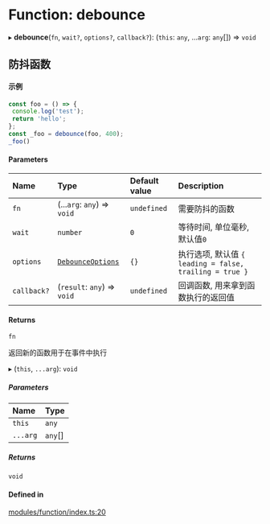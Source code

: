 # Function: debounce

▸ **debounce**(`fn`, `wait?`, `options?`, `callback?`): (`this`: `any`, ...`arg`: `any`[]) => `void`

## 防抖函数
 #### 示例
 ```ts
const foo = () => {
  console.log('test');
  return 'hello';
};
const _foo = debounce(foo, 400);
_foo()
```

#### Parameters

| Name | Type | Default value | Description |
| :------ | :------ | :------ | :------ |
| `fn` | (...`arg`: `any`) => `void` | `undefined` | 需要防抖的函数 |
| `wait` | `number` | `0` | 等待时间, 单位毫秒, 默认值`0` |
| `options` | [`DebounceOptions`](../types/DebounceOptions.md) | `{}` | 执行选项, 默认值 `{ leading = false, trailing = true }` |
| `callback?` | (`result`: `any`) => `void` | `undefined` | 回调函数, 用来拿到函数执行的返回值 |

#### Returns

`fn`

返回新的函数用于在事件中执行

▸ (`this`, `...arg`): `void`

##### Parameters

| Name | Type |
| :------ | :------ |
| `this` | `any` |
| `...arg` | `any`[] |

##### Returns

`void`

#### Defined in

[modules/function/index.ts:20](https://github.com/loclink/tianjie/blob/d9251ce/src/modules/function/index.ts#L20)
